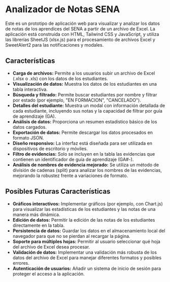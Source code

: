 # Analizador de Notas SENA

Este es un prototipo de aplicación web para visualizar y analizar los datos de notas de los aprendices del SENA a partir de un archivo de Excel. La aplicación está construida con HTML, Tailwind CSS y JavaScript, y utiliza las librerías SheetJS (xlsx.js) para el procesamiento de archivos Excel y SweetAlert2 para las notificaciones y modales.

## Características

- **Carga de archivos:** Permite a los usuarios subir un archivo de Excel (.xlsx o .xls) con los datos de los estudiantes.
- **Visualización de datos:** Muestra los datos de los estudiantes en una tabla interactiva.
- **Búsqueda y filtrado:** Permite buscar estudiantes por nombre y filtrar por estado (por ejemplo, "EN FORMACION", "CANCELADO").
- **Detalles del estudiante:** Muestra un modal con información detallada de cada estudiante, incluyendo sus notas y la capacidad de filtrar por guía de aprendizaje (GA).
- **Análisis de datos:** Proporciona un resumen estadístico básico de los datos cargados.
- **Exportación de datos:** Permite descargar los datos procesados en formato JSON.
- **Diseño responsivo:** La interfaz está diseñada para ser utilizada en dispositivos de escritorio y móviles.
- **Filtro de evidencias:** Solo se incluyen en la tabla las evidencias que contienen un identificador de guía de aprendizaje (GA#-).
- **Análisis de nombres de evidencia mejorado:** Se utiliza un método de división de cadenas (split) para analizar los nombres de las evidencias, mejorando la robustez frente a variaciones de formato.

## Posibles Futuras Características

- **Gráficos interactivos:** Implementar gráficos (por ejemplo, con Chart.js) para visualizar las estadísticas de los estudiantes y las notas de una manera más dinámica.
- **Edición de datos:** Permitir la edición de las notas de los estudiantes directamente en la tabla.
- **Persistencia de datos:** Guardar los datos en el almacenamiento local del navegador para que no se pierdan al recargar la página.
- **Soporte para múltiples hojas:** Permitir al usuario seleccionar qué hoja del archivo de Excel desea procesar.
- **Validación de datos:** Implementar una validación más robusta de los datos del archivo de Excel para manejar diferentes formatos y posibles errores.
- **Autenticación de usuarios:** Añadir un sistema de inicio de sesión para proteger el acceso a la aplicación.